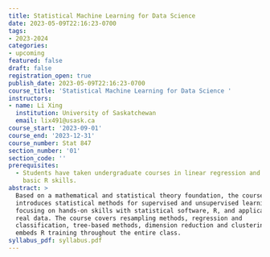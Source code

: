 ```yaml
---
title: Statistical Machine Learning for Data Science
date: 2023-05-09T22:16:23-0700
tags:
- 2023-2024
categories:
- upcoming
featured: false
draft: false
registration_open: true
publish_date: 2023-05-09T22:16:23-0700
course_title: 'Statistical Machine Learning for Data Science '
instructors:
- name: Li Xing
  institution: University of Saskatchewan
  email: lix491@usask.ca
course_start: '2023-09-01'
course_end: '2023-12-31'
course_number: Stat 847
section_number: '01'
section_code: ''
prerequisites: 
  - Students have taken undergraduate courses in linear regression and have
    basic R skills.
abstract: >
  Based on a mathematical and statistical theory foundation, the course
  introduces statistical methods for supervised and unsupervised learning,
  focusing on hands-on skills with statistical software, R, and applications to
  real data. The course covers resampling methods, regression and
  classification, tree-based methods, dimension reduction and clustering. It
  embeds R training throughout the entire class.
syllabus_pdf: syllabus.pdf
---
```

